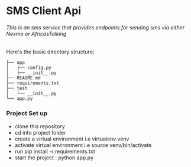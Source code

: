 # SMS Client Api

###### This is an sms service that provides endpoints for sending sms via either Nexmo or AfricasTalking

Here's the basic directory structure;
```
├── app
│   ├── config.py
│   ├── __init__.py
├── README.md
├── requirements.txt
├── test
│   └── __init__.py
└── app.py

```

### Project Set up
- clone this repository
- cd into project folder
- create a virtual environment i.e virtualenv venv
- activate virtual environment i.e source venv/bin/activate
- run pip install -r requirements.txt
- start the project : python app.py
